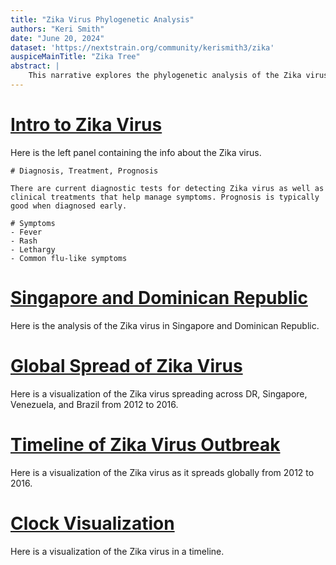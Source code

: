 ```yaml
---
title: "Zika Virus Phylogenetic Analysis"
authors: "Keri Smith"
date: "June 20, 2024"
dataset: 'https://nextstrain.org/community/kerismith3/zika'
auspiceMainTitle: "Zika Tree"
abstract: |
    This narrative explores the phylogenetic analysis of the Zika virus using Nextstrain. It includes slides on the tree, map views of the virus's evolution, and entropy analysis.
---
```


# [Intro to Zika Virus](https://nextstrain.org/community/kerismith3/zika)

Here is the left panel containing the info about the Zika virus.

```auspiceMainDisplayMarkdown
# Diagnosis, Treatment, Prognosis

There are current diagnostic tests for detecting Zika virus as well as clinical treatments that help manage symptoms. Prognosis is typically good when diagnosed early.

# Symptoms
- Fever
- Rash
- Lethargy
- Common flu-like symptoms
```

# [Singapore and Dominican Republic](https://nextstrain.org/community/kerismith3/zika?f_country=Singapore,Dominican%20Republic)

Here is the analysis of the Zika virus in Singapore and Dominican Republic.

# [Global Spread of Zika Virus](https://nextstrain.org/community/kerismith3/zika?animate=2012-05-27,2016-11-04,1,0,30000&d=map&f_country=Dominican%20Republic,Singapore,Venezuela,Brazil&p=full)

Here is a visualization of the Zika virus spreading across DR, Singapore, Venezuela, and Brazil from 2012 to 2016.

# [Timeline of Zika Virus Outbreak](https://nextstrain.org/community/kerismith3/zika?d=tree,map&f_country=Brazil,French%20Polynesia,Thailand,USA,American%20Samoa&p=grid)

Here is a visualization of the Zika virus as it spreads globally from 2012 to 2016.

# [Clock Visualization](https://nextstrain.org/community/kerismith3/zika?d=tree,map&f_country=Brazil,French%20Polynesia,Thailand,USA,American%20Samoa&p=grid)

Here is a visualization of the Zika virus in a timeline.

